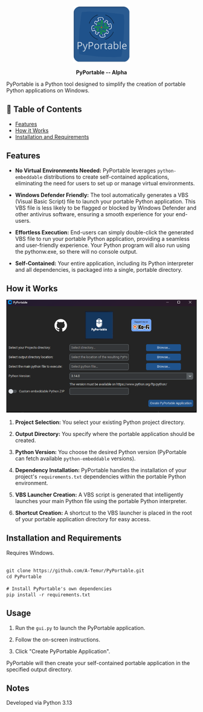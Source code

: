 <p align="center"><img src="./media/PyPortableLogo.png" alt="PyPortableLogo" width="150" height="150"></p>
<p align="center"><strong>PyPortable -- Alpha</strong></p>




PyPortable is a Python tool designed to simplify the creation of portable Python applications on Windows. 


## 📰 Table of Contents

- [Features](#features)
- [How it Works](#how-it-works)
- [Installation and Requirements](#installation-and-requirements)

## Features

* **No Virtual Environments Needed:** PyPortable leverages `python-embeddable` distributions to create self-contained applications, eliminating the need for users to set up or manage virtual environments.

* **Windows Defender Friendly:** The tool automatically generates a VBS (Visual Basic Script) file to launch your portable Python application. This VBS file is less likely to be flagged or blocked by Windows Defender and other antivirus software, ensuring a smooth experience for your end-users.

* **Effortless Execution:** End-users can simply double-click the generated VBS file to run your portable Python application, providing a seamless and user-friendly experience. Your Python program will also run using the pythonw.exe, so there will no console output. 

* **Self-Contained:** Your entire application, including its Python interpreter and all dependencies, is packaged into a single, portable directory.

## How it Works

![PyPortable Screenshot](media/screenshot.png)

1.  **Project Selection:** You select your existing Python project directory.

2.  **Output Directory:** You specify where the portable application should be created.

3.  **Python Version:** You choose the desired Python version (PyPortable can fetch available `python-embeddable` versions).

4.  **Dependency Installation:** PyPortable handles the installation of your project's `requirements.txt` dependencies within the portable Python environment.

5.  **VBS Launcher Creation:** A VBS script is generated that intelligently launches your main Python file using the portable Python interpreter.

6.  **Shortcut Creation:** A shortcut to the VBS launcher is placed in the root of your portable application directory for easy access.

## Installation and Requirements
Requires Windows.

```

git clone https://github.com/A-Temur/PyPortable.git
cd PyPortable

# Install PyPortable's own dependencies 
pip install -r requirements.txt

```

## Usage

1.  Run the `gui.py` to launch the PyPortable application.

2.  Follow the on-screen instructions.

3.  Click "Create PyPortable Application".

PyPortable will then create your self-contained portable application in the specified output directory.

## Notes
Developed via Python 3.13
